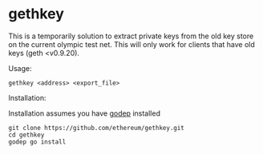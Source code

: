 # gethkey

This is a temporarily solution to extract private keys from the old key store on the current olympic test net. This will only work for clients that have old keys (geth <v0.9.20).

Usage:

`gethkey <address> <export_file>`

Installation:

Installation assumes you have [godep](https://github.com/tools/godep) installed

```
git clone https://github.com/ethereum/gethkey.git
cd gethkey
godep go install
```
